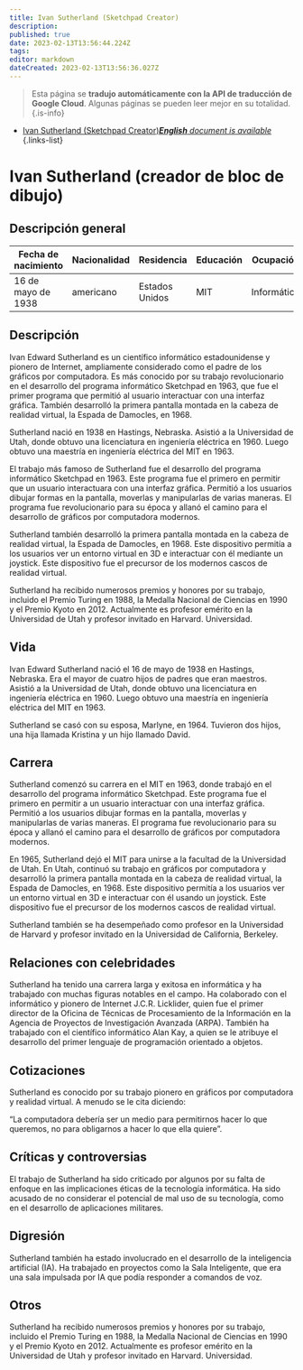 ```yaml
---
title: Ivan Sutherland (Sketchpad Creator)
description: 
published: true
date: 2023-02-13T13:56:44.224Z
tags: 
editor: markdown
dateCreated: 2023-02-13T13:56:36.027Z
---
```


> Esta página se **tradujo automáticamente con la API de traducción de Google Cloud**.
Algunas páginas se pueden leer mejor en su totalidad.{.is-info}



- [Ivan Sutherland (Sketchpad Creator)***English** document is available*](/en/Knowledge-base/Dictionary/Person/ivan-sutherland-sketchpad-creator)
{.links-list}


# Ivan Sutherland (creador de bloc de dibujo)

## Descripción general
| Fecha de nacimiento | Nacionalidad | Residencia | Educación | Ocupación |
| ------------- | ----------- | --------- | --------- | ---------- |
| 16 de mayo de 1938 | americano | Estados Unidos | MIT | Informático |

## Descripción
Ivan Edward Sutherland es un científico informático estadounidense y pionero de Internet, ampliamente considerado como el padre de los gráficos por computadora. Es más conocido por su trabajo revolucionario en el desarrollo del programa informático Sketchpad en 1963, que fue el primer programa que permitió al usuario interactuar con una interfaz gráfica. También desarrolló la primera pantalla montada en la cabeza de realidad virtual, la Espada de Damocles, en 1968.

Sutherland nació en 1938 en Hastings, Nebraska. Asistió a la Universidad de Utah, donde obtuvo una licenciatura en ingeniería eléctrica en 1960. Luego obtuvo una maestría en ingeniería eléctrica del MIT en 1963.

El trabajo más famoso de Sutherland fue el desarrollo del programa informático Sketchpad en 1963. Este programa fue el primero en permitir que un usuario interactuara con una interfaz gráfica. Permitió a los usuarios dibujar formas en la pantalla, moverlas y manipularlas de varias maneras. El programa fue revolucionario para su época y allanó el camino para el desarrollo de gráficos por computadora modernos.

Sutherland también desarrolló la primera pantalla montada en la cabeza de realidad virtual, la Espada de Damocles, en 1968. Este dispositivo permitía a los usuarios ver un entorno virtual en 3D e interactuar con él mediante un joystick. Este dispositivo fue el precursor de los modernos cascos de realidad virtual.

Sutherland ha recibido numerosos premios y honores por su trabajo, incluido el Premio Turing en 1988, la Medalla Nacional de Ciencias en 1990 y el Premio Kyoto en 2012. Actualmente es profesor emérito en la Universidad de Utah y profesor invitado en Harvard. Universidad.

## Vida
Ivan Edward Sutherland nació el 16 de mayo de 1938 en Hastings, Nebraska. Era el mayor de cuatro hijos de padres que eran maestros. Asistió a la Universidad de Utah, donde obtuvo una licenciatura en ingeniería eléctrica en 1960. Luego obtuvo una maestría en ingeniería eléctrica del MIT en 1963.

Sutherland se casó con su esposa, Marlyne, en 1964. Tuvieron dos hijos, una hija llamada Kristina y un hijo llamado David.

## Carrera
Sutherland comenzó su carrera en el MIT en 1963, donde trabajó en el desarrollo del programa informático Sketchpad. Este programa fue el primero en permitir a un usuario interactuar con una interfaz gráfica. Permitió a los usuarios dibujar formas en la pantalla, moverlas y manipularlas de varias maneras. El programa fue revolucionario para su época y allanó el camino para el desarrollo de gráficos por computadora modernos.

En 1965, Sutherland dejó el MIT para unirse a la facultad de la Universidad de Utah. En Utah, continuó su trabajo en gráficos por computadora y desarrolló la primera pantalla montada en la cabeza de realidad virtual, la Espada de Damocles, en 1968. Este dispositivo permitía a los usuarios ver un entorno virtual en 3D e interactuar con él usando un joystick. Este dispositivo fue el precursor de los modernos cascos de realidad virtual.

Sutherland también se ha desempeñado como profesor en la Universidad de Harvard y profesor invitado en la Universidad de California, Berkeley.

## Relaciones con celebridades
Sutherland ha tenido una carrera larga y exitosa en informática y ha trabajado con muchas figuras notables en el campo. Ha colaborado con el informático y pionero de Internet J.C.R. Licklider, quien fue el primer director de la Oficina de Técnicas de Procesamiento de la Información en la Agencia de Proyectos de Investigación Avanzada (ARPA). También ha trabajado con el científico informático Alan Kay, a quien se le atribuye el desarrollo del primer lenguaje de programación orientado a objetos.

## Cotizaciones
Sutherland es conocido por su trabajo pionero en gráficos por computadora y realidad virtual. A menudo se le cita diciendo:

“La computadora debería ser un medio para permitirnos hacer lo que queremos, no para obligarnos a hacer lo que ella quiere”.

## Críticas y controversias
El trabajo de Sutherland ha sido criticado por algunos por su falta de enfoque en las implicaciones éticas de la tecnología informática. Ha sido acusado de no considerar el potencial de mal uso de su tecnología, como en el desarrollo de aplicaciones militares.

## Digresión
Sutherland también ha estado involucrado en el desarrollo de la inteligencia artificial (IA). Ha trabajado en proyectos como la Sala Inteligente, que era una sala impulsada por IA que podía responder a comandos de voz.

## Otros
Sutherland ha recibido numerosos premios y honores por su trabajo, incluido el Premio Turing en 1988, la Medalla Nacional de Ciencias en 1990 y el Premio Kyoto en 2012. Actualmente es profesor emérito en la Universidad de Utah y profesor invitado en Harvard. Universidad.